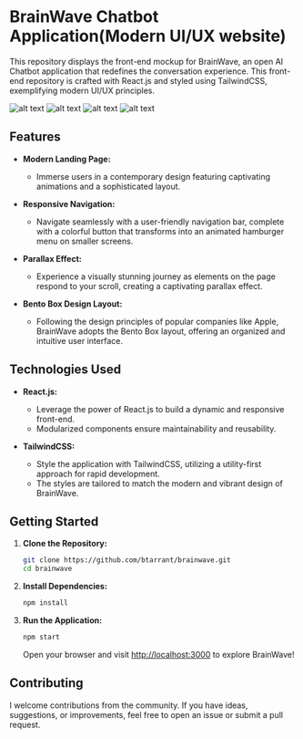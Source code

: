 # BrainWave Chatbot Application(Modern UI/UX website)

This repository displays the front-end mockup for BrainWave, an open AI Chatbot application that redefines the conversation experience. This front-end repository is crafted with React.js and styled using TailwindCSS, exemplifying modern UI/UX principles.

![alt text](https://camo.githubusercontent.com/83bae5020fcef08d253b03118ab3bc4e1a0514b784fb62783bf760a34e3f5116/68747470733a2f2f696d672e736869656c64732e696f2f62616467652f2d566974652d626c61636b3f7374796c653d666f722d7468652d6261646765266c6f676f436f6c6f723d7768697465266c6f676f3d7669746526636f6c6f723d363436434646) ![alt text](https://camo.githubusercontent.com/6d8b126f83c0e59e37021e68c3f650c5c98915301f4bf4db9661c8d1dc2725e3/68747470733a2f2f696d672e736869656c64732e696f2f62616467652f2d52656163745f4a532d626c61636b3f7374796c653d666f722d7468652d6261646765266c6f676f436f6c6f723d7768697465266c6f676f3d726561637426636f6c6f723d363144414642) ![alt text](https://camo.githubusercontent.com/e69f163b0b8defad9786f979113f151063a893349c1fce6647cd7a4a334c6469/68747470733a2f2f696d672e736869656c64732e696f2f62616467652f2d5461696c77696e645f4353532d626c61636b3f7374796c653d666f722d7468652d6261646765266c6f676f436f6c6f723d7768697465266c6f676f3d7461696c77696e6463737326636f6c6f723d303642364434)
![alt text](https://camo.githubusercontent.com/9a2d3fe8c0bdf414dd64f1e468477ab53180d01fe5934e660612dc40aeb0dca1/68747470733a2f2f692e6962622e636f2f4b716476386a312f496d6167652d66726f6d2e706e67)

## Features

- **Modern Landing Page:**
  - Immerse users in a contemporary design featuring captivating animations and a sophisticated layout.

- **Responsive Navigation:**
  - Navigate seamlessly with a user-friendly navigation bar, complete with a colorful button that transforms into an animated hamburger menu on smaller screens.

- **Parallax Effect:**
  - Experience a visually stunning journey as elements on the page respond to your scroll, creating a captivating parallax effect.

- **Bento Box Design Layout:**
  - Following the design principles of popular companies like Apple, BrainWave adopts the Bento Box layout, offering an organized and intuitive user interface.

## Technologies Used

- **React.js:**
  - Leverage the power of React.js to build a dynamic and responsive front-end.
  - Modularized components ensure maintainability and reusability.

- **TailwindCSS:**
  - Style the application with TailwindCSS, utilizing a utility-first approach for rapid development.
  - The styles are tailored to match the modern and vibrant design of BrainWave.

## Getting Started

1. **Clone the Repository:**
   ```bash
   git clone https://github.com/btarrant/brainwave.git
   cd brainwave
   ```

2. **Install Dependencies:**
   ```bash
   npm install
   ```

3. **Run the Application:**
   ```bash
   npm start
   ```

   Open your browser and visit [http://localhost:3000](http://localhost:3000) to explore BrainWave!

## Contributing

I welcome contributions from the community. If you have ideas, suggestions, or improvements, feel free to open an issue or submit a pull request.
